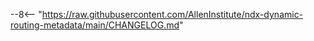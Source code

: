 --8<-- "https://raw.githubusercontent.com/AllenInstitute/ndx-dynamic-routing-metadata/main/CHANGELOG.md"
